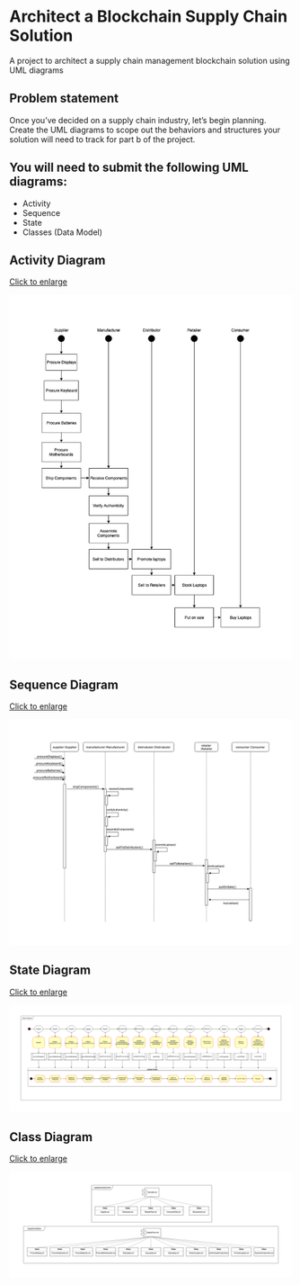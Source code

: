 # Architect a Blockchain Supply Chain Solution
A project to architect a supply chain management blockchain solution using UML diagrams

## Problem statement
Once you’ve decided on a supply chain industry, let’s begin planning. Create the UML diagrams to scope out the behaviors and structures your solution will need to track for part b of the project.

## You will need to submit the following UML diagrams:
- Activity
- Sequence
- State
- Classes (Data Model)

## Activity Diagram
<a href="https://raw.githubusercontent.com/jaydeepw/nanodegree-blockchain-project6-architect-blockchain/master/images/activity-diag3.png">Click to enlarge</a>

<img src="https://raw.githubusercontent.com/jaydeepw/nanodegree-blockchain-project6-architect-blockchain/master/images/activity-diag3.png"
     alt="Activity diagram" />

## Sequence Diagram
<a href="https://raw.githubusercontent.com/jaydeepw/nanodegree-blockchain-project6-architect-blockchain/master/images/sequence-diag3.png">Click to enlarge</a>

<img src="https://raw.githubusercontent.com/jaydeepw/nanodegree-blockchain-project6-architect-blockchain/master/images/sequence-diag3.png"
     alt="Sequence diagram" />

## State Diagram
<a href="https://raw.githubusercontent.com/jaydeepw/nanodegree-blockchain-project6-architect-blockchain/master/images/state-diag.png">Click to enlarge</a>

<img src="https://raw.githubusercontent.com/jaydeepw/nanodegree-blockchain-project6-architect-blockchain/master/images/state-diag.png"
     alt="State diagram" />

## Class Diagram
<a href="https://github.com/jaydeepw/nanodegree-blockchain-project6-architect-blockchain/blob/master/images/class-diag3.png?raw=true">Click to enlarge</a>

<img src="https://github.com/jaydeepw/nanodegree-blockchain-project6-architect-blockchain/blob/master/images/class-diag3.png?raw=true"
     alt="Class diagram" />
